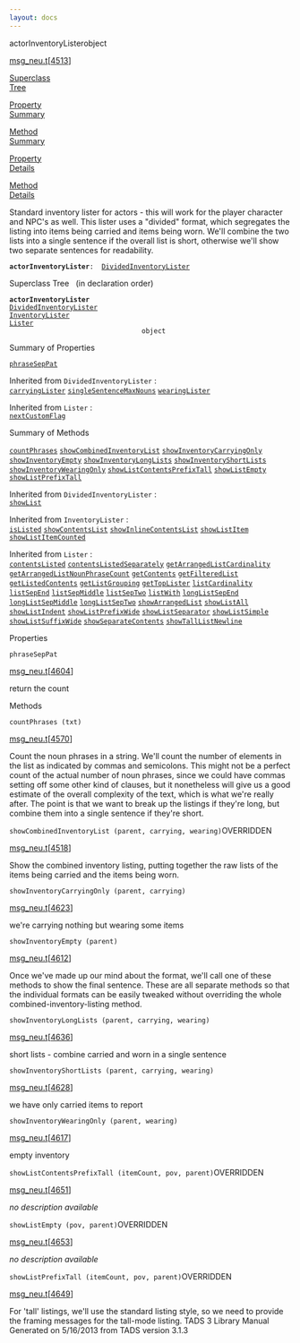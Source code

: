 ```yaml
---
layout: docs
---
```

<span class="title">actorInventoryLister</span><span class="type">object</span>

[msg_neu.t](../file/msg_neu.t.html)\[[4513](../source/msg_neu.t.html#4513)\]

[Superclass  
Tree](#_SuperClassTree_)

[Property  
Summary](#_PropSummary_)

[Method  
Summary](#_MethodSummary_)

[Property  
Details](#_Properties_)

[Method  
Details](#_Methods_)



Standard inventory lister for actors - this will work for the player
character and NPC's as well. This lister uses a "divided" format, which
segregates the listing into items being carried and items being worn.
We'll combine the two lists into a single sentence if the overall list
is short, otherwise we'll show two separate sentences for readability.

**`actorInventoryLister`**` :   `[`DividedInventoryLister`](../object/DividedInventoryLister.html)



<span id="_SuperClassTree_"></span>



<span class="hdln">Superclass Tree</span>   (in declaration order)



**`actorInventoryLister`**  
[`DividedInventoryLister`](../object/DividedInventoryLister.html)  
[`InventoryLister`](../object/InventoryLister.html)  
[`Lister`](../object/Lister.html)  
`                                 object`  
<span id="_PropSummary_"></span>



<span class="hdln">Summary of Properties</span>  



[`phraseSepPat`](#phraseSepPat)

Inherited from `DividedInventoryLister` :  
[`carryingLister`](../object/DividedInventoryLister.html#carryingLister) [`singleSentenceMaxNouns`](../object/DividedInventoryLister.html#singleSentenceMaxNouns) [`wearingLister`](../object/DividedInventoryLister.html#wearingLister)



Inherited from `Lister` :  
[`nextCustomFlag`](../object/Lister.html#nextCustomFlag)

<span id="_MethodSummary_"></span>



<span class="hdln">Summary of Methods</span>  



[`countPhrases`](#countPhrases) [`showCombinedInventoryList`](#showCombinedInventoryList) [`showInventoryCarryingOnly`](#showInventoryCarryingOnly) [`showInventoryEmpty`](#showInventoryEmpty) [`showInventoryLongLists`](#showInventoryLongLists) [`showInventoryShortLists`](#showInventoryShortLists) [`showInventoryWearingOnly`](#showInventoryWearingOnly) [`showListContentsPrefixTall`](#showListContentsPrefixTall) [`showListEmpty`](#showListEmpty) [`showListPrefixTall`](#showListPrefixTall)

Inherited from `DividedInventoryLister` :  
[`showList`](../object/DividedInventoryLister.html#showList)

Inherited from `InventoryLister` :  
[`isListed`](../object/InventoryLister.html#isListed) [`showContentsList`](../object/InventoryLister.html#showContentsList) [`showInlineContentsList`](../object/InventoryLister.html#showInlineContentsList) [`showListItem`](../object/InventoryLister.html#showListItem) [`showListItemCounted`](../object/InventoryLister.html#showListItemCounted)

Inherited from `Lister` :  
[`contentsListed`](../object/Lister.html#contentsListed) [`contentsListedSeparately`](../object/Lister.html#contentsListedSeparately) [`getArrangedListCardinality`](../object/Lister.html#getArrangedListCardinality) [`getArrangedListNounPhraseCount`](../object/Lister.html#getArrangedListNounPhraseCount) [`getContents`](../object/Lister.html#getContents) [`getFilteredList`](../object/Lister.html#getFilteredList) [`getListedContents`](../object/Lister.html#getListedContents) [`getListGrouping`](../object/Lister.html#getListGrouping) [`getTopLister`](../object/Lister.html#getTopLister) [`listCardinality`](../object/Lister.html#listCardinality) [`listSepEnd`](../object/Lister.html#listSepEnd) [`listSepMiddle`](../object/Lister.html#listSepMiddle) [`listSepTwo`](../object/Lister.html#listSepTwo) [`listWith`](../object/Lister.html#listWith) [`longListSepEnd`](../object/Lister.html#longListSepEnd) [`longListSepMiddle`](../object/Lister.html#longListSepMiddle) [`longListSepTwo`](../object/Lister.html#longListSepTwo) [`showArrangedList`](../object/Lister.html#showArrangedList) [`showListAll`](../object/Lister.html#showListAll) [`showListIndent`](../object/Lister.html#showListIndent) [`showListPrefixWide`](../object/Lister.html#showListPrefixWide) [`showListSeparator`](../object/Lister.html#showListSeparator) [`showListSimple`](../object/Lister.html#showListSimple) [`showListSuffixWide`](../object/Lister.html#showListSuffixWide) [`showSeparateContents`](../object/Lister.html#showSeparateContents) [`showTallListNewline`](../object/Lister.html#showTallListNewline)

<span id="_Properties_"></span>



<span class="hdln">Properties</span>  



<span id="phraseSepPat"></span>

`phraseSepPat`

[msg_neu.t](../file/msg_neu.t.html)\[[4604](../source/msg_neu.t.html#4604)\]



return the count



<span id="_Methods_"></span>



<span class="hdln">Methods</span>  



<span id="countPhrases"></span>

`countPhrases (txt)`

[msg_neu.t](../file/msg_neu.t.html)\[[4570](../source/msg_neu.t.html#4570)\]



Count the noun phrases in a string. We'll count the number of elements
in the list as indicated by commas and semicolons. This might not be a
perfect count of the actual number of noun phrases, since we could have
commas setting off some other kind of clauses, but it nonetheless will
give us a good estimate of the overall complexity of the text, which is
what we're really after. The point is that we want to break up the
listings if they're long, but combine them into a single sentence if
they're short.



<span id="showCombinedInventoryList"></span>

`showCombinedInventoryList (parent, carrying, wearing)`<span class="rem">OVERRIDDEN</span>

[msg_neu.t](../file/msg_neu.t.html)\[[4518](../source/msg_neu.t.html#4518)\]



Show the combined inventory listing, putting together the raw lists of
the items being carried and the items being worn.



<span id="showInventoryCarryingOnly"></span>

`showInventoryCarryingOnly (parent, carrying)`

[msg_neu.t](../file/msg_neu.t.html)\[[4623](../source/msg_neu.t.html#4623)\]



we're carrying nothing but wearing some items



<span id="showInventoryEmpty"></span>

`showInventoryEmpty (parent)`

[msg_neu.t](../file/msg_neu.t.html)\[[4612](../source/msg_neu.t.html#4612)\]



Once we've made up our mind about the format, we'll call one of these
methods to show the final sentence. These are all separate methods so
that the individual formats can be easily tweaked without overriding the
whole combined-inventory-listing method.



<span id="showInventoryLongLists"></span>

`showInventoryLongLists (parent, carrying, wearing)`

[msg_neu.t](../file/msg_neu.t.html)\[[4636](../source/msg_neu.t.html#4636)\]



short lists - combine carried and worn in a single sentence



<span id="showInventoryShortLists"></span>

`showInventoryShortLists (parent, carrying, wearing)`

[msg_neu.t](../file/msg_neu.t.html)\[[4628](../source/msg_neu.t.html#4628)\]



we have only carried items to report



<span id="showInventoryWearingOnly"></span>

`showInventoryWearingOnly (parent, wearing)`

[msg_neu.t](../file/msg_neu.t.html)\[[4617](../source/msg_neu.t.html#4617)\]



empty inventory



<span id="showListContentsPrefixTall"></span>

`showListContentsPrefixTall (itemCount, pov, parent)`<span class="rem">OVERRIDDEN</span>

[msg_neu.t](../file/msg_neu.t.html)\[[4651](../source/msg_neu.t.html#4651)\]



*no description available*



<span id="showListEmpty"></span>

`showListEmpty (pov, parent)`<span class="rem">OVERRIDDEN</span>

[msg_neu.t](../file/msg_neu.t.html)\[[4653](../source/msg_neu.t.html#4653)\]



*no description available*



<span id="showListPrefixTall"></span>

`showListPrefixTall (itemCount, pov, parent)`<span class="rem">OVERRIDDEN</span>

[msg_neu.t](../file/msg_neu.t.html)\[[4649](../source/msg_neu.t.html#4649)\]



For 'tall' listings, we'll use the standard listing style, so we need to
provide the framing messages for the tall-mode listing.
TADS 3 Library Manual  
Generated on 5/16/2013 from TADS version 3.1.3


